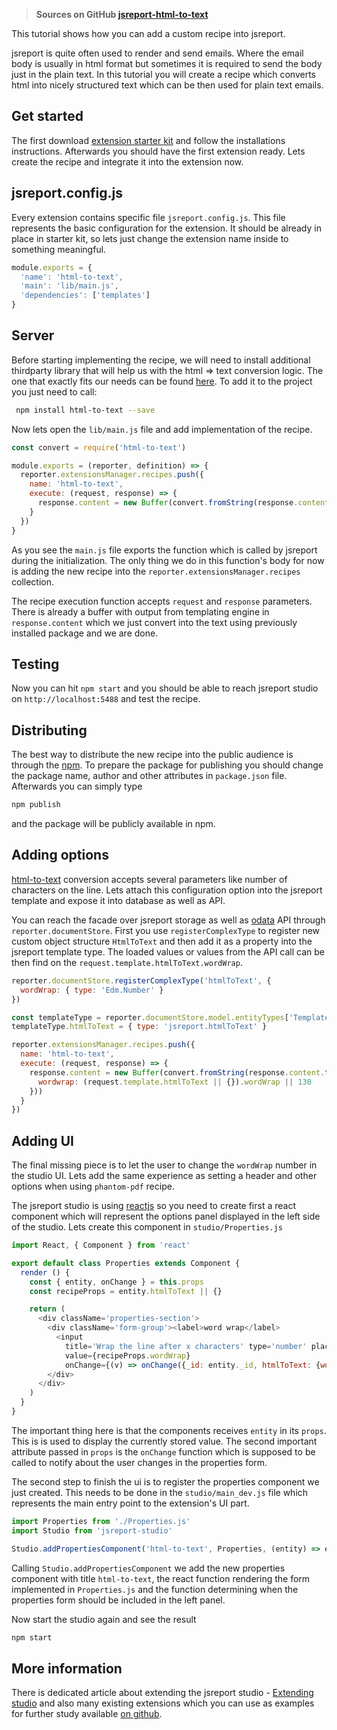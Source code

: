 > **Sources on GitHub [jsreport-html-to-text](https://github.com/jsreport/jsreport-html-to-text)**

This tutorial shows how you can add a custom recipe into jsreport.  

jsreport is quite often used to render and send emails. Where the email body is usually in html format but sometimes it is required to send the body just in the plain text. In this tutorial you will create a recipe which converts html into nicely structured text which can be
then used for plain text emails.

## Get started

The first download [extension starter kit](https://github.com/jsreport/jsreport-extension-starter-kit) and follow the installations instructions. Afterwards you should have the first extension ready. Lets create the recipe and integrate it into the extension now.

## jsreport.config.js
Every extension contains specific file `jsreport.config.js`. This file represents the basic configuration for the extension. It should be already in place in starter kit, so lets just change the extension name inside to something meaningful.

```js
module.exports = {
  'name': 'html-to-text',
  'main': 'lib/main.js',
  'dependencies': ['templates']
}
```

## Server

Before starting implementing the recipe, we will need to install additional thirdparty library that will help us with the html => text conversion logic. The one that exactly fits our needs can be found [here](https://github.com/werk85/node-html-to-text). To add it to the project you just need to call:

```bash
 npm install html-to-text --save
```

Now lets open the `lib/main.js` file and add implementation of the recipe.

```js
const convert = require('html-to-text')

module.exports = (reporter, definition) => {
  reporter.extensionsManager.recipes.push({
    name: 'html-to-text',
    execute: (request, response) => {
      response.content = new Buffer(convert.fromString(response.content.toString()))
    }
  })
}
```

As you see the `main.js` file exports the function which is called by jsreport during the initialization. The only thing we do in this function's body for now is adding the new recipe into the `reporter.extensionsManager.recipes` collection.

The recipe execution function accepts `request` and `response` parameters. There is already a buffer with output from templating engine in `response.content` which we just convert into the text using previously installed package and we are done.

## Testing

Now you can hit `npm start` and you should be able to reach jsreport studio on `http://localhost:5488` and test the recipe.

## Distributing

The best way to distribute the new recipe into the public audience is through the [npm](https://www.npmjs.com/). To prepare the package for publishing you should change the package name, author and other attributes in `package.json` file. Afterwards you can simply type

```bash
npm publish
```

and the package will be publicly available in npm.


## Adding options
[html-to-text](https://github.com/werk85/node-html-to-text) conversion accepts several parameters like number of characters on the line. Lets attach this configuration option into the jsreport template and expose it into database as well as API.

You can reach the facade over jsreport storage as well as [odata](http://www.odata.org/) API through `reporter.documentStore`. First you use `registerComplexType` to register new custom object structure `HtmlToText` and then add it as a property into the jsreport template type. The loaded values or values from the API call can be then find on the `request.template.htmlToText.wordWrap`.

```js
reporter.documentStore.registerComplexType('htmlToText', {
  wordWrap: { type: 'Edm.Number' }
})

const templateType = reporter.documentStore.model.entityTypes['TemplateType']
templateType.htmlToText = { type: 'jsreport.htmlToText' }

reporter.extensionsManager.recipes.push({
  name: 'html-to-text',
  execute: (request, response) => {
    response.content = new Buffer(convert.fromString(response.content.toString(), {
      wordwrap: (request.template.htmlToText || {}).wordWrap || 130
    }))
  }
})

```

## Adding UI
The final missing piece is to let the user to change the `wordWrap` number in the studio UI. Lets add the same experience as setting a header and other options when using `phantom-pdf` recipe.

The jsreport studio is using [reactjs](https://facebook.github.io/react/) so you need to create first a react component which will represent the options panel displayed in the left side of the studio. Lets create this component in `studio/Properties.js`

```js
import React, { Component } from 'react'

export default class Properties extends Component {
  render () {
    const { entity, onChange } = this.props
    const recipeProps = entity.htmlToText || {}

    return (
      <div className='properties-section'>
        <div className='form-group'><label>word wrap</label>
          <input
            title='Wrap the line after x characters' type='number' placeholder='130' min='0' max='1000'
            value={recipeProps.wordWrap}
            onChange={(v) => onChange({_id: entity._id, htmlToText: {wordWrap: v.target.value}})} />
        </div>
      </div>
    )
  }
}
```

The important thing here is that the components receives `entity` in its `props`. This is is used to display the currently stored value. The second important attribute passed in `props` is the `onChange` function which is supposed to be called to notify about the user changes in the properties form.

The second step to finish the ui is to register the properties component we just created. This needs to be done in the `studio/main_dev.js` file which represents the main entry point to the extension's UI part.

```js
import Properties from './Properties.js'
import Studio from 'jsreport-studio'

Studio.addPropertiesComponent('html-to-text', Properties, (entity) => entity.__entitySet === 'templates' && entity.recipe === 'html-to-text')
```

Calling `Studio.addPropertiesComponent` we add the new properties component with title `html-to-text`, the react function rendering the form implemented in `Properties.js` and the function determining when the properties form should be included in the left panel.

Now start the studio again and see the result

```bash
npm start
```

## More information
There is dedicated article about extending the jsreport studio - [Extending studio](https://jsreport.net/learn/extending-studio) and also many  existing extensions which you can use as examples for further study available [on github](https://github.com/jsreport/jsreport-core#list-of-extensions).
